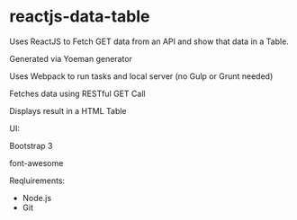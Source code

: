 # reactjs-data-table
Uses ReactJS to Fetch GET data from an API and show that data in a Table.

Generated via Yoeman generator

Uses Webpack to run tasks and local server (no Gulp or Grunt needed)

Fetches data using RESTful GET Call

Displays result in a HTML Table

UI:

Bootstrap 3

font-awesome

Reqluirements:

- Node.js
- Git